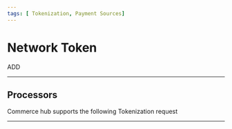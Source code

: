 ```yaml
---
tags: [ Tokenization, Payment Sources]
---
```


# Network Token

ADD 


---

## Processors

Commerce hub supports the following Tokenization request

<!-- type: row -->

<!-- type: card
title: Commerce Hub Managed
description: Submit an Activation Request for a Stored Value Card. The request can be for a Virtual Gift Card or Physical gift card. Merchant funded.
link:
-->

<!-- type: card
title: Merchant Managed
description: Citibank offers multiple banking services which includes providing of private label and co branded credit cards for retailers.
link: ?path=docs/Resources/Guides/Payment-Sources/Private-Label/Citi.md
-->

<!-- type: row-end -->

---
